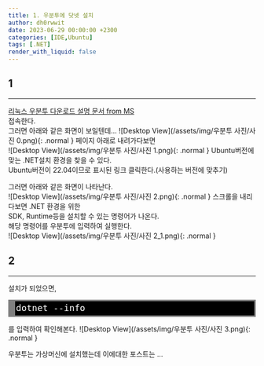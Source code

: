 ```yaml
---
title: 1. 우분투에 닷넷 설치
author: dh0rwwit
date: 2023-06-29 00:00:00 +2300
categories: [IDE,Ubuntu]
tags: [.NET]
render_with_liquid: false
---
```


## 1
---
[리눅스 우분투 다운로드 설명 문서 from MS](https://learn.microsoft.com/ko-kr/dotnet/core/install/linux-ubuntu)   
접속한다.   
그러면 아래와 같은 화면이 보일텐데...
![Desktop View](/assets/img/우분투 사진/사진 0.png){: .normal }
페이지 아래로 내려가다보면   
![Desktop View](/assets/img/우분투 사진/사진 1.png){: .normal }
Ubuntu버전에 맞는 .NET설치 환경을 찾을 수 있다.   
Ubuntu버전이 22.04이므로 표시된 링크 클릭한다.(사용하는 버전에 맞추기)    
   
그러면 아래와 같은 화면이 나타난다.   
![Desktop View](/assets/img/우분투 사진/사진 2.png){: .normal }
스크롤을 내리다보면 .NET 환경을 위한   
SDK, Runtime등을 설치할 수 있는 명령어가 나온다.   
해당 명령어를 우분투에 입력하여 실행한다.  
![Desktop View](/assets/img/우분투 사진/사진 2_1.png){: .normal } 
   
## 2
---
설치가 되었으면,
<div style="background: #111111; overflow:auto;width:auto;border:solid gray;font-size:18px;color:#ffffff;background:#000000;border-width:.2em .2em .2em .8em;padding:.2em .10em;"><pre style="margin: 0; line-height: 125%">dotnet --info
</pre></div>

를 입력하여 확인해본다.
![Desktop View](/assets/img/우분투 사진/사진 3.png){: .normal }   

   
우분투는 가상머신에 설치했는데 이에대한 포스트는 ...